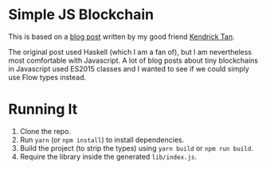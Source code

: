 # Simple JS Blockchain

This is based on a [blog post](https://kndrck.co/building-a-minimal-blockchain-in-haskell.html) written by my good friend [Kendrick Tan](https://github.com/kendricktan).

The original post used Haskell (which I am a fan of), but I am nevertheless most comfortable with Javascript. A lot of blog posts about tiny blockchains in Javascript used ES2015 classes and I wanted to see if we could simply use Flow types instead.

# Running It

1. Clone the repo.
2. Run `yarn` (or `npm install`) to install dependencies.
3. Build the project (to strip the types) using `yarn build` or `npm run build`.
4. Require the library inside the generated `lib/index.js`.
